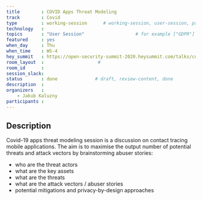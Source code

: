 ```yaml
---
title        : COVID Apps Threat Modeling
track        : Covid
type         : working-session      # working-session, user-session, product-session
technology   : 
topics       : "User Session"                   # for example ["GDPR"]
featured     : yes
when_day     : Thu
when_time    : WS-4
hey_summit   : https://open-security-summit-2020.heysummit.com/talks/covid-apps-threat-modeling-user-session
room_layout  :                    #
room_id      :
session_slack: 
status       : done              # draft, review-content, done
description  :
organizers   :
    - Jakub Kaluzny
participants :
---
```


## Description

Covid-19 apps threat modeling session is a discussion on contact tracing mobile applications. The aim is to maximise the output number of potential threats and attack vectors by brainstorming abuser stories:
* who are the threat actors
* what are the key assets
* what are the threats
* what are the attack vectors / abuser stories
* potential mitigations and privacy-by-design approaches
